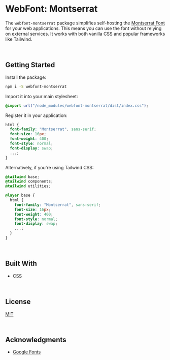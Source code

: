 # WebFont: Montserrat

The `webfont-montserrat` package simplifies self-hosting the [Montserrat Font](https://fonts.google.com/specimen/Montserrat) for your web applications. This means you can use the font without relying on external services. It works with both vanilla CSS and popular frameworks like Tailwind.

</br>

## Getting Started

Install the package:

```bash
npm i -S webfont-montserrat
```

Import it into your main stylesheet:

```css
@import url("/node_modules/webfont-montserrat/dist/index.css");
```

Register it in your application:

```css
html {
  font-family: "Montserrat", sans-serif;
  font-size: 16px;
  font-weight: 400;
  font-style: normal;
  font-display: swap;
  ...;
}
```

Alternatively, if you're using Tailwind CSS:

```css
@tailwind base;
@tailwind components;
@tailwind utilities;

@layer base {
  html {
    font-family: "Montserrat", sans-serif;
    font-size: 16px;
    font-weight: 400;
    font-style: normal;
    font-display: swap;
    ...;
  }
}
```

<br/>

## Built With

- CSS

<br/>

## License

[MIT](https://choosealicense.com/licenses/mit/)

<br/>

## Acknowledgments

- [Google Fonts](https://fonts.google.com/specimen/Montserrat)